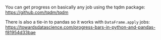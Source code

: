 You can get progress on basically any job using the tqdm package: https://github.com/tqdm/tqdm

There is also a tie-in to pandas so it works with `DataFrame.apply` jobs: https://towardsdatascience.com/progress-bars-in-python-and-pandas-f81954d33bae
